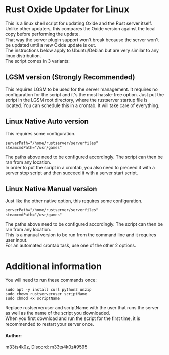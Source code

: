# Rust Oxide Updater for Linux

This is a linux shell script for updating Oxide and the Rust server itself.<br />
Unlike other updaters, this compares the Oxide version against the local copy before performing the update.<br />
That way the server plugin support won't break because the server won't be updated until a new Oxide update is out.<br />
The instructions below apply to Ubuntu/Debian but are very similar to any linux distribution.<br />
The script comes in 3 variants:

## LGSM version (Strongly Recommended)

This requires LGSM to be used for the server management. It requires no configuration for the script and it's the most
hassle-free option. Just put the script in the LGSM root directory, where the rustserver startup file is located. You can schedule this in a crontab.
It will take care of everything.

## Linux Native Auto version

This requires some configuration.

```
serverPath="/home/rustserver/serverfiles"
steamcmdPath="/usr/games"
```

The paths above need to be configured accordingly. The script can then be ran from any location.<br />
In order to put the script in a crontab, you also need to preceed it with a server stop script and then succeed it with a server start script.

## Linux Native Manual version

Just like the other native option, this requires some configuration.

```
serverPath="/home/rustserver/serverfiles"
steamcmdPath="/usr/games"
```

The paths above need to be configured accordingly. The script can then be ran from any location.<br />
This is a manual version to be run from the command line and it requires user input.<br />
For an automated crontab task, use one of the other 2 options.

# Additional information

You will need to run these commands once:

```
sudo apt -y install curl python3 unzip
sudo chown rustserveruser scriptName
sudo chmod +x scriptName
```

Replace rustserveruser and scriptName with the user that runs the server as well as the name of the script you downloaded.<br />
When you first download and run the script for the first time, it is recommended to restart your server once.


#### Author:
m33ts4k0z, Discord: m33ts4k0z#9595
